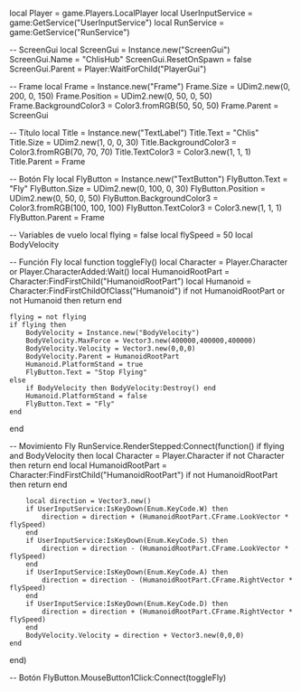 local Player = game.Players.LocalPlayer
local UserInputService = game:GetService("UserInputService")
local RunService = game:GetService("RunService")

-- ScreenGui
local ScreenGui = Instance.new("ScreenGui")
ScreenGui.Name = "ChlisHub"
ScreenGui.ResetOnSpawn = false
ScreenGui.Parent = Player:WaitForChild("PlayerGui")

-- Frame
local Frame = Instance.new("Frame")
Frame.Size = UDim2.new(0, 200, 0, 150)
Frame.Position = UDim2.new(0, 50, 0, 50)
Frame.BackgroundColor3 = Color3.fromRGB(50, 50, 50)
Frame.Parent = ScreenGui

-- Título
local Title = Instance.new("TextLabel")
Title.Text = "Chlis"
Title.Size = UDim2.new(1, 0, 0, 30)
Title.BackgroundColor3 = Color3.fromRGB(70, 70, 70)
Title.TextColor3 = Color3.new(1, 1, 1)
Title.Parent = Frame

-- Botón Fly
local FlyButton = Instance.new("TextButton")
FlyButton.Text = "Fly"
FlyButton.Size = UDim2.new(0, 100, 0, 30)
FlyButton.Position = UDim2.new(0, 50, 0, 50)
FlyButton.BackgroundColor3 = Color3.fromRGB(100, 100, 100)
FlyButton.TextColor3 = Color3.new(1, 1, 1)
FlyButton.Parent = Frame

-- Variables de vuelo
local flying = false
local flySpeed = 50
local BodyVelocity

-- Función Fly
local function toggleFly()
    local Character = Player.Character or Player.CharacterAdded:Wait()
    local HumanoidRootPart = Character:FindFirstChild("HumanoidRootPart")
    local Humanoid = Character:FindFirstChildOfClass("Humanoid")
    if not HumanoidRootPart or not Humanoid then return end

    flying = not flying
    if flying then
        BodyVelocity = Instance.new("BodyVelocity")
        BodyVelocity.MaxForce = Vector3.new(400000,400000,400000)
        BodyVelocity.Velocity = Vector3.new(0,0,0)
        BodyVelocity.Parent = HumanoidRootPart
        Humanoid.PlatformStand = true
        FlyButton.Text = "Stop Flying"
    else
        if BodyVelocity then BodyVelocity:Destroy() end
        Humanoid.PlatformStand = false
        FlyButton.Text = "Fly"
    end
end

-- Movimiento Fly
RunService.RenderStepped:Connect(function()
    if flying and BodyVelocity then
        local Character = Player.Character
        if not Character then return end
        local HumanoidRootPart = Character:FindFirstChild("HumanoidRootPart")
        if not HumanoidRootPart then return end

        local direction = Vector3.new()
        if UserInputService:IsKeyDown(Enum.KeyCode.W) then
            direction = direction + (HumanoidRootPart.CFrame.LookVector * flySpeed)
        end
        if UserInputService:IsKeyDown(Enum.KeyCode.S) then
            direction = direction - (HumanoidRootPart.CFrame.LookVector * flySpeed)
        end
        if UserInputService:IsKeyDown(Enum.KeyCode.A) then
            direction = direction - (HumanoidRootPart.CFrame.RightVector * flySpeed)
        end
        if UserInputService:IsKeyDown(Enum.KeyCode.D) then
            direction = direction + (HumanoidRootPart.CFrame.RightVector * flySpeed)
        end
        BodyVelocity.Velocity = direction + Vector3.new(0,0,0)
    end
end)

-- Botón
FlyButton.MouseButton1Click:Connect(toggleFly)

